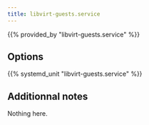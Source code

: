 ```yaml
---
title: libvirt-guests.service
---
```


{{% provided_by "libvirt-guests.service" %}}

## Options

{{% systemd_unit "libvirt-guests.service" %}}

## Additionnal notes

Nothing here.